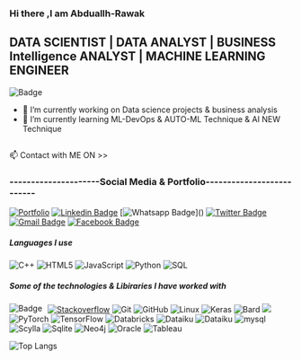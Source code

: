 ### Hi there ,I am Abduallh-Rawak 
## DATA SCIENTIST | DATA ANALYST | BUSINESS Intelligence ANALYST | MACHINE LEARNING ENGINEER
 <img alt="Badge" style="float: center; margin-right: 100px;"  src ="https://media1.giphy.com/media/d5Zh91dxExQtKMTsrs/giphy.gif?cid=ecf05e47uewem1oe6lkpz4z2dv2vji3h28lcidci0f9m1r7f&ep=v1_gifs_search&rid=giphy.gif&ct=g"/>
 
- 🔭 I’m currently working on Data science projects & business analysis
- 🌱 I’m currently learning ML-DevOps & AUTO-ML Technique & AI NEW Technique
  
 ##
📫 Contact with ME ON >>
### ---------------------Social Media & Portfolio--------------------------
[![Portfolio](https://img.shields.io/badge/Medium-12100E?style=for-the-badge&logo=medium&logoColor=white)](https://abduallheid.github.io/rawaq.github.io/)
[![Linkedin Badge](https://img.shields.io/badge/-LinkedIn-blue?style=flat-square&logo=Linkedin&logoColor=white&link=https://www.linkedin.com/in/luiz-carlos-abbott-galvão-neto-21a93b148/)](https://www.linkedin.com/in/abduallheid/)
[![Whatsapp Badge](https://img.shields.io/badge/-Whatsapp-4CA143?style=flat-square&labelColor=4CA143&logo=whatsapp&logoColor=white&link=https://api.whatsapp.com/send?phone=5584999122284&text=Olá!)]()
[![Twitter Badge](https://img.shields.io/badge/-Twitter-1da1f2?style=flat-square&labelColor=1da1f2&logo=twitter&logoColor=white&link=https://www.twitter.com/_weltonfelix/)](https://twitter.com/abduallh_eid)
[![Gmail Badge](https://img.shields.io/badge/-Gmail-c14438?style=flat-square&logo=Gmail&logoColor=white&link=mailto:luiz7401@gmail.com)](mailto:abduallheid87@gmail.com)
[![Facebook Badge](https://img.shields.io/badge/-Facebook-3b5998?style=flat-square&labelColor=3b5998&logo=facebook&logoColor=white&link=https://www.facebook.com/weltonpfelix/)](https://m.facebook.com/abduallh.eid.1)

##### Languages I use

![C++](https://img.shields.io/badge/-C++-000000?style=flat&logo=c%2B%2B)
![HTML5](https://img.shields.io/badge/-HTML5-000000?style=flat&logo=html5)
![JavaScript](https://img.shields.io/badge/-JavaScript-000000?style=flat&logo=javascript)
![Python](https://img.shields.io/badge/-Python-000000?style=flat&logo=python)
![SQL](https://img.shields.io/badge/-SQL-000000?style=flat&logo=postgresql)

##### Some of the technologies & Libiraries I have worked with
[![Stackoverflow](https://github.com/Rishit-dagli/Rishit-dagli/blob/master/badges/stackoverflow.svg)](https://stackoverflow.com/users/11878567/rishit-dagli)
 <img alt="Badge" style="float: left; margin-right: 10px;"  src ="https://img.shields.io/badge/Jupyter_Notebook%20-%23F37626.svg?&style=for-the-badge&logo=jupyter&logoColor=white"/>
![Git](https://img.shields.io/badge/-Git-222222?style=flat&logo=git&logoColor=F05032)
![GitHub](https://img.shields.io/badge/-GitHub-222222?style=flat&logo=github&logoColor=181717)
![Linux](https://img.shields.io/badge/-Linux-222222?style=flat&logo=linux&logoColor=FCC624)
![Keras](https://img.shields.io/badge/Keras-FF0000?style=for-the-badge&logo=keras&logoColor=white)
![Bard](https://img.shields.io/badge/Google%20Bard-886FBF?style=for-the-badge&logo=googlebard&logoColor=fff)
![](https://img.shields.io/badge/Lightning-792DE4?style=for-the-badge&logo=pytorch-lightning&logoColor=white)
![PyTorch](https://img.shields.io/badge/PyTorch-EE4C2C?style=for-the-badge&logo=pytorch&logoColor=white)
![TensorFlow](https://img.shields.io/badge/TensorFlow-FF6F00?style=for-the-badge&logo=tensorflow&logoColor=white)
![Databricks](https://img.shields.io/badge/Databricks-FF3621?style=for-the-badge&logo=Databricks&logoColor=white)
![Dataiku](https://img.shields.io/badge/Dataiku-2AB1AC?style=for-the-badge&logo=dataiku&logoColor=white)
![Dataiku](https://img.shields.io/badge/MongoDB-4EA94B?style=for-the-badge&logo=mongodb&logoColor=white)
![mysql](https://img.shields.io/badge/MySQL-005C84?style=for-the-badge&logo=mysql&logoColor=white)
![Scylla](https://img.shields.io/badge/Scylla%20DB-6CD5E7?style=for-the-badge&logo=scylladb&logoColor=000)
![Sqlite](	https://img.shields.io/badge/Sqlite-003B57?style=for-the-badge&logo=sqlite&logoColor=white)
![Neo4j](	https://img.shields.io/badge/Neo4j-018bff?style=for-the-badge&logo=neo4j&logoColor=white)
![Oracle](	https://img.shields.io/badge/Oracle-F80000?style=for-the-badge&logo=Oracle&logoColor=white)
![Tableau](https://img.shields.io/badge/Tableau-E97627?style=for-the-badge&logo=Tableau&logoColor=white)


![Top Langs](https://github-readme-stats.vercel.app/api/top-langs/?username=laxminagln&layout=compact)

